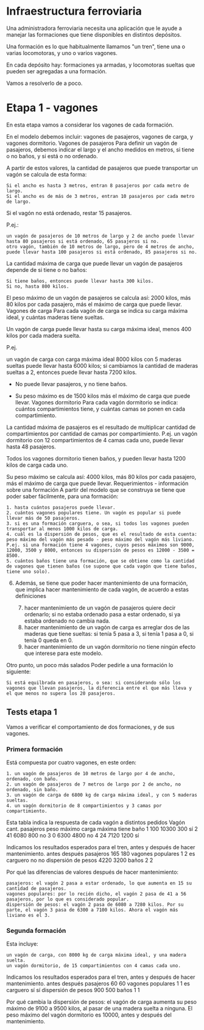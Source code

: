 # Infraestructura ferroviaria

Una administradora ferroviaria necesita una aplicación que le ayude a manejar las formaciones que tiene disponibles en distintos depósitos.

Una formación es lo que habitualmente llamamos "un tren", tiene una o varias locomotoras, y uno o varios vagones.

En cada depósito hay: formaciones ya armadas, y locomotoras sueltas que pueden ser agregadas a una formación.

Vamos a resolverlo de a poco.

# Etapa 1 - vagones

En esta etapa vamos a considerar los vagones de cada formación.

En el modelo debemos incluir: vagones de pasajeros, vagones de carga, y vagones dormitorio.
Vagones de pasajeros
Para definir un vagón de pasajeros, debemos indicar el largo y el ancho medidos en metros, si tiene o no baños, y si está o no ordenado.

A partir de estos valores, la cantidad de pasajeros que puede transportar un vagón se calcula de esta forma:

    Si el ancho es hasta 3 metros, entran 8 pasajeros por cada metro de largo.
    Si el ancho es de más de 3 metros, entran 10 pasajeros por cada metro de largo.

Si el vagón no está ordenado, restar 15 pasajeros.

P.ej.:

    un vagón de pasajeros de 10 metros de largo y 2 de ancho puede llevar hasta 80 pasajeros si está ordenado, 65 pasajeros si no.
    otro vagón, también de 10 metros de largo, pero de 4 metros de ancho, puede llevar hasta 100 pasajeros si está ordenado, 85 pasajeros si no.

La cantidad máxima de carga que puede llevar un vagón de pasajeros depende de si tiene o no baños:

    Si tiene baños, entonces puede llevar hasta 300 kilos.
    Si no, hasta 800 kilos.

El peso máximo de un vagón de pasajeros se calcula así: 2000 kilos, más 80 kilos por cada pasajero, más el máximo de carga que puede llevar.
Vagones de carga
Para cada vagón de carga se indica su carga máxima ideal, y cuántas maderas tiene sueltas.

Un vagón de carga puede llevar hasta su carga máxima ideal, menos 400 kilos por cada madera suelta.

P.ej.

un vagón de carga con carga máxima ideal 8000 kilos con 5 maderas sueltas puede llevar hasta 6000 kilos; si cambiamos la cantidad de maderas sueltas a 2, entonces puede llevar hasta 7200 kilos.

- No puede llevar pasajeros, y no tiene baños.

- Su peso máximo es de 1500 kilos más el máximo de carga que puede llevar.
  Vagones dormitorio
  Para cada vagón dormitorio se indica: cuántos compartimientos tiene, y cuántas camas se ponen en cada compartimiento.

La cantidad máxima de pasajeros es el resultado de multiplicar cantidad de compartimientos por cantidad de camas por compartimiento. P.ej. un vagón dormitorio con 12 compartimientos de 4 camas cada uno, puede llevar hasta 48 pasajeros.

Todos los vagones dormitorio tienen baños, y pueden llevar hasta 1200 kilos de carga cada uno.

Su peso máximo se calcula así: 4000 kilos, más 80 kilos por cada pasajero, más el máximo de carga que puede llevar.
Requerimientos - información sobre una formación
A partir del modelo que se construya se tiene que poder saber fácilmente, para una formación:

    1. hasta cuántos pasajeros puede llevar.
    2. cuántos vagones populares tiene. Un vagón es popular si puede llevar más de 50 pasajeros.
    3. si es una formación carguera, o sea, si todos los vagones pueden transportar al menos 1000 kilos de carga.
    4. cuál es la dispersión de pesos, que es el resultado de esta cuenta: peso máximo del vagón más pesado - peso máximo del vagón más liviano. P.ej. si una formación tiene 4 vagones, cuyos pesos máximos son 9000, 12000, 3500 y 8000, entonces su dispersión de pesos es 12000 - 3500 = 8500.
    5. cuántos baños tiene una formación, que se obtiene como la cantidad de vagones que tienen baños (se supone que cada vagón que tiene baños, tiene uno solo).

6. Además, se tiene que poder hacer mantenimiento de una formación, que implica hacer mantenimiento de cada vagón, de acuerdo a estas definiciones

   7. hacer mantenimiento de un vagón de pasajeros quiere decir ordenarlo; si no estaba ordenado pasa a estar ordenado, si ya estaba ordenado no cambia nada.
   8. hacer mantenimiento de un vagón de carga es arreglar dos de las maderas que tiene sueltas: si tenía 5 pasa a 3, si tenía 1 pasa a 0, si tenía 0 queda en 0.
   9. hacer mantenimiento de un vagón dormitorio no tiene ningún efecto que interese para este modelo.

Otro punto, un poco más salados
Poder pedirle a una formación lo siguiente:

    Si está equilbrada en pasajeros, o sea: si considerando sólo los vagones que llevan pasajeros, la diferencia entre el que más lleva y el que menos no supera los 20 pasajeros.

## Tests etapa 1

Vamos a verificar el comportamiento de dos formaciones, y de sus vagones.

### Primera formación

Está compuesta por cuatro vagones, en este orden:

    1. un vagón de pasajeros de 10 metros de largo por 4 de ancho, ordenado, con baño.
    2. un vagón de pasajeros de 7 metros de largo por 2 de ancho, no ordenado, sin baño.
    3. un vagón de carga de 6800 kg de carga máxima ideal, y con 5 maderas sueltas.
    4. un vagón dormitorio de 8 compartimientos y 3 camas por compartimiento.

Esta tabla indica la respuesta de cada vagón a distintos pedidos
Vagón cant. pasajeros peso máximo carga máxima tiene baño
1 100 10300 300 sí
2 41 6080 800 no
3 0 6300 4800 no
4 24 7120 1200 sí

Indicamos los resultados esperados para el tren, antes y después de hacer mantenimiento.
antes después
pasajeros 165 180
vagones populares 1 2
es carguero no no
dispersión de pesos 4220 3200
baños 2 2

Por qué las diferencias de valores después de hacer mantenimiento:

    pasajeros: el vagón 2 pasa a estar ordenado, lo que aumenta en 15 su cantidad de pasajeros.
    vagones populares: por lo recién dicho, el vagón 2 pasa de 41 a 56 pasajeros, por lo que es considerado popular.
    dispersión de pesos: el vagón 2 pasa de 6080 a 7280 kilos. Por su parte, el vagón 3 pasa de 6300 a 7100 kilos. Ahora el vagón más liviano es el 3.

### Segunda formación

Esta incluye:

    un vagón de carga, con 8000 kg de carga máxima ideal, y una madera suelta.
    un vagón dormitorio, de 15 compartimientos con 4 camas cada uno.

Indicamos los resultados esperados para el tren, antes y después de hacer mantenimiento.
antes después
pasajeros 60 60
vagones populares 1 1
es carguero sí sí
dispersión de pesos 900 500
baños 1 1

Por qué cambia la dispersión de pesos: el vagón de carga aumenta su peso máximo de 9100 a 9500 kilos, al pasar de una madera suelta a ninguna. El peso máximo del vagón dormitorio es 10000, antes y después del mantenimiento.
